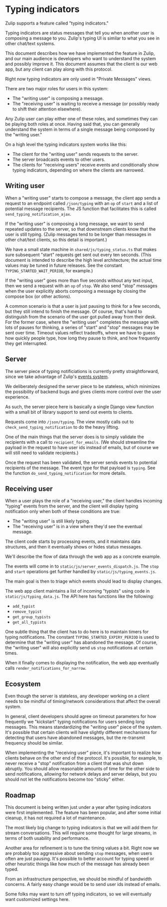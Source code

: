 # Typing indicators

Zulip supports a feature called "typing indicators."

Typing indicators are status messages that tell you when
another user is composing a message to you.  Zulip's typing UI
is similar to what you see in other chat/text systems.

This document describes how we have implemented the feature in Zulip,
and our main audience is developers who want to understand the
system and possibly improve it.  This document assumes that the
client is our web app, but any client can play along with this
protocol.

Right now typing indicators are only used in "Private Messages"
views.

There are two major roles for users in this system:

* The "writing user" is composing a message.
* The "receiving user" is waiting to receive a message (or possibly
  ready to shift their attention elsewhere).

Any Zulip user can play either one of these roles, and sometimes
they can be playing both roles at once.  Having said that, you
can generally understand the system in terms of a single message
being composed by the "writing user."

On a high level the typing indicators system works like this:

* The client for the "writing user" sends requests to the server.
* The server broadcasts events to other users.
* The clients for "receiving users" receive events and conditionally
  show typing indicators, depending on where the clients are narrowed.

## Writing user

When a "writing user" starts to compose a message, the client app
sends a request to an endpoint called `/json/typing` with an `op`
of `start` and a list of potential message recipients. The JS
function that facilitates this is called `send_typing_notification_ajax`.

If the "writing user" is composing a long message, we want to send
repeated updates to the server, so that downstream clients know that the
user is still typing.  (Zulip messages tend to be longer than
messages in other chat/text clients, so this detail is important.)

We have a small state machine in `shared/js/typing_status.ts` that
makes sure subsequent "start" requests get sent out every ten
seconds.  (This document is intended to describe the high level
architecture; the actual time values may be tuned in future releases.
See the constant `TYPING_STARTED_WAIT_PERIOD`, for example.)

If the "writing user" goes more than five seconds without any text
input, then we send a request with an `op` of `stop`.  We also send
"stop" messages when the user explicitly aborts composing a message
by closing the compose box (or other actions).

A common scenario is that a user is just pausing to think for a few
seconds, but they still intend to finish the message.  Of course,
that's hard to distinguish from the scenario of the user got pulled
away from their desk.  For the former case, where the "writing user"
completes the message with lots of pauses for thinking, a series of
"start" and "stop" messages may be sent over time.  Timeout values
reflect tradeoffs, where we have to guess how quickly people type,
how long they pause to think, and how frequently they get interrupted.

## Server

The server piece of typing notificiations is currently pretty
straightforward, since we take advantage of Zulip's
[events system](../subsystems/events-system.md).

We deliberately designed the server piece to be stateless,
which minimizes the possibility of backend bugs and gives clients
more control over the user experience.

As such, the server piece here is basically a single Django view
function with a small bit of library support to send out events
to clients.

Requests come into `/json/typing`.  The view mostly calls out
to `check_send_typing_notification` to do the heavy lifting.

One of the main things that the server does is to simply validate
the recipients with a call to `recipient_for_emails`.  (We should
streamline the payload in the request to have user ids instead of
emails, but of course we will still need to validate recipients.)

Once the request has been validated, the server sends events to
potential recipients of the message.  The event type for that
payload is `typing`.  See the function `do_send_typing_notification`
for more details.

## Receiving user

When a user plays the role of a "receiving user," the client handles
incoming "typing" events from the server, and the client will
display typing notification only when both of these conditions are
true:

* The "writing user" is still likely typing.
* The "receiving user" is in a view where they'd see the eventual
  message.

The client code starts by processing events, and it maintains data
structures, and then it eventually shows or hides status messages.

We'll describe the flow of data through the web app
as a concrete example.

The events will come in to `static/js/server_events_dispatch.js`.
The `stop` and `start` operations get further handled by
`static/js/typing_events.js`.

The main goal is then to triage which events should lead to
display changes.

The web app client maintains a list of incoming "typists" using
code in `static/js/typing_data.js`.  The API here has functions
like the following:

* `add_typist`
* `remove_typist`
* `get_group_typists`
* `get_all_typists`

One subtle thing that the client has to do here is to maintain
timers for typing notifications.  The constant
`TYPING_STARTED_EXPIRY_PERIOD` is used to determine that the
"writing user" has abandoned the message.  Of course, the
"writing user" will also explicitly send us `stop` notifications
at certain times.

When it finally comes to displaying the notification, the web
app eventually calls `render_notifications_for_narrow`.

## Ecosystem

Even though the server is stateless, any developer working on
a client needs to be mindful of timing/network considerations
that affect the overall system.

In general, client developers should agree on timeout parameters
for how frequently we "kickstart" typing notifications for users
sending long messages.  This means standardizing the "writing
user" piece of the system.  It's possible that certain clients
will have slightly different mechanisms for detecting that users
have abandoned messages, but the re-transmit frequency should be
similar.

When implementing the "receiving user" piece, it's important to
realize how clients behave on the other end of the protocol. It's
possible, for example, to never receive a "stop" notification
from a client that was shut down abruptly.  You should allow
reasonable amounts of time for the other side to send notifications,
allowing for network delays and server delays, but you should
not let the notifications become too "sticky" either.

## Roadmap

This document is being written just under a year after typing
indicators were first implemented.  The feature has been popular,
and after some initial cleanup, it has not required a lot of
maintenance.

The most likely big change to typing indicators is that we will
add them for stream conversations.  This will require some thought
for large streams, in terms of both usability and performance.

Another area for refinement is to tune the timing values a bit.
Right now we are probably too aggressive about sending `stop`
messages, when users often are just pausing.  It's possible
to better account for typing speed or other heuristic things
like how much of the message has already been typed.

From an infrastructure perspective, we should be mindful of
bandwidth concerns.  A fairly easy change would be to send
user ids instead of emails.

Some folks may want to turn off typing indicators, so we will
eventually want customized settings here.
